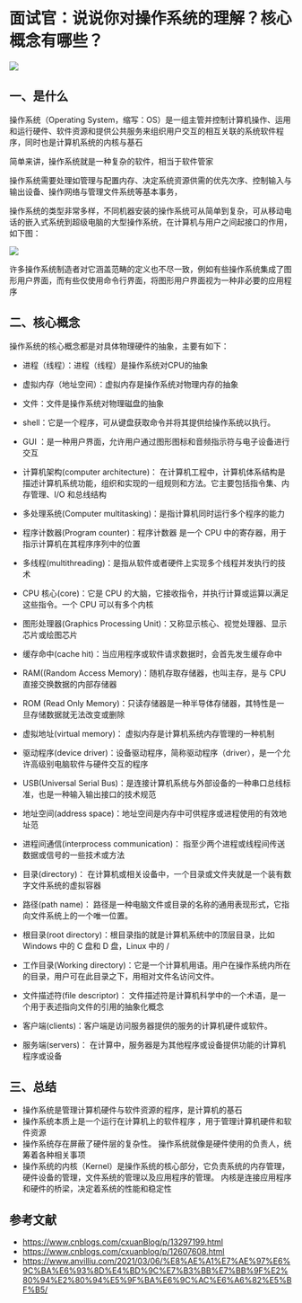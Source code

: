 # 面试官：说说你对操作系统的理解？核心概念有哪些？

![](https://static.vue-js.com/0f06bf30-008a-11ec-8e64-91fdec0f05a1.png)

## 一、是什么

操作系统（Operating System，缩写：OS）是一组主管并控制计算机操作、运用和运行硬件、软件资源和提供公共服务来组织用户交互的相互关联的系统软件程序，同时也是计算机系统的内核与基石

简单来讲，操作系统就是一种复杂的软件，相当于软件管家

操作系统需要处理如管理与配置内存、决定系统资源供需的优先次序、控制输入与输出设备、操作网络与管理文件系统等基本事务，

操作系统的类型非常多样，不同机器安装的操作系统可从简单到复杂，可从移动电话的嵌入式系统到超级电脑的大型操作系统，在计算机与用户之间起接口的作用，如下图：

 ![](https://static.vue-js.com/0ad1b850-009b-11ec-8e64-91fdec0f05a1.png)

许多操作系统制造者对它涵盖范畴的定义也不尽一致，例如有些操作系统集成了图形用户界面，而有些仅使用命令行界面，将图形用户界面视为一种非必要的应用程序




## 二、核心概念

操作系统的核心概念都是对具体物理硬件的抽象，主要有如下：

- 进程（线程）：进程（线程）是操作系统对CPU的抽象
- 虚拟内存（地址空间）：虚拟内存是操作系统对物理内存的抽象
- 文件：文件是操作系统对物理磁盘的抽象
- shell：它是一个程序，可从键盘获取命令并将其提供给操作系统以执行。
- GUI ：是一种用户界面，允许用户通过图形图标和音频指示符与电子设备进行交互
- 计算机架构(computer architecture)： 在计算机工程中，计算机体系结构是描述计算机系统功能，组织和实现的一组规则和方法。它主要包括指令集、内存管理、I/O 和总线结构
- 多处理系统(Computer multitasking)：是指计算机同时运行多个程序的能力
- 程序计数器(Program counter)：程序计数器 是一个 CPU 中的寄存器，用于指示计算机在其程序序列中的位置
- 多线程(multithreading)：是指从软件或者硬件上实现多个线程并发执行的技术

- CPU 核心(core)：它是 CPU 的大脑，它接收指令，并执行计算或运算以满足这些指令。一个 CPU 可以有多个内核
- 图形处理器(Graphics Processing Unit)：又称显示核心、视觉处理器、显示芯片或绘图芯片
- 缓存命中(cache hit)：当应用程序或软件请求数据时，会首先发生缓存命中

- RAM((Random Access Memory)：随机存取存储器，也叫主存，是与 CPU 直接交换数据的内部存储器

- ROM (Read Only Memory)：只读存储器是一种半导体存储器，其特性是一旦存储数据就无法改变或删除

- 虚拟地址(virtual memory)： 虚拟内存是计算机系统内存管理的一种机制

- 驱动程序(device driver)：设备驱动程序，简称驱动程序（driver），是一个允许高级别电脑软件与硬件交互的程序

- USB(Universal Serial Bus)：是连接计算机系统与外部设备的一种串口总线标准，也是一种输入输出接口的技术规范

- 地址空间(address space)：地址空间是内存中可供程序或进程使用的有效地址范

- 进程间通信(interprocess communication)： 指至少两个进程或线程间传送数据或信号的一些技术或方法

- 目录(directory)： 在计算机或相关设备中，一个目录或文件夹就是一个装有数字文件系统的虚拟容器

- 路径(path name)： 路径是一种电脑文件或目录的名称的通用表现形式，它指向文件系统上的一个唯一位置。
- 根目录(root directory)：根目录指的就是计算机系统中的顶层目录，比如 Windows 中的 C 盘和 D 盘，Linux 中的 /
- 工作目录(Working directory)：它是一个计算机用语。用户在操作系统内所在的目录，用户可在此目录之下，用相对文件名访问文件。
- 文件描述符(file descriptor)： 文件描述符是计算机科学中的一个术语，是一个用于表述指向文件的引用的抽象化概念
- 客户端(clients)：客户端是访问服务器提供的服务的计算机硬件或软件。
- 服务端(servers)： 在计算中，服务器是为其他程序或设备提供功能的计算机程序或设备



## 三、总结

- 操作系统是管理计算机硬件与软件资源的程序，是计算机的基石
- 操作系统本质上是一个运行在计算机上的软件程序 ，用于管理计算机硬件和软件资源
- 操作系统存在屏蔽了硬件层的复杂性。 操作系统就像是硬件使用的负责人，统筹着各种相关事项
- 操作系统的内核（Kernel）是操作系统的核心部分，它负责系统的内存管理，硬件设备的管理，文件系统的管理以及应用程序的管理。 内核是连接应用程序和硬件的桥梁，决定着系统的性能和稳定性



## 参考文献

- https://www.cnblogs.com/cxuanBlog/p/13297199.html
- https://www.cnblogs.com/cxuanblog/p/12607608.html
- https://www.anvilliu.com/2021/03/06/%E8%AE%A1%E7%AE%97%E6%9C%BA%E6%93%8D%E4%BD%9C%E7%B3%BB%E7%BB%9F%E2%80%94%E2%80%94%E5%9F%BA%E6%9C%AC%E6%A6%82%E5%BF%B5/